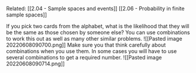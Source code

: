 Related: [[2.04 - Sample spaces and events]] [[2.06 - Probability in finite sample spaces]]

If you pick two cards from the alphabet, what is the likelihood that they will be the same as those chosen by someone else? You can use combinations to work this out as well as many other similar problems.
![[Pasted image 20220608090700.png]]
Make sure you that think carefully about combinations when you use them. In some cases you will have to use several combinations to get a required number.
![[Pasted image 20220608090714.png]]